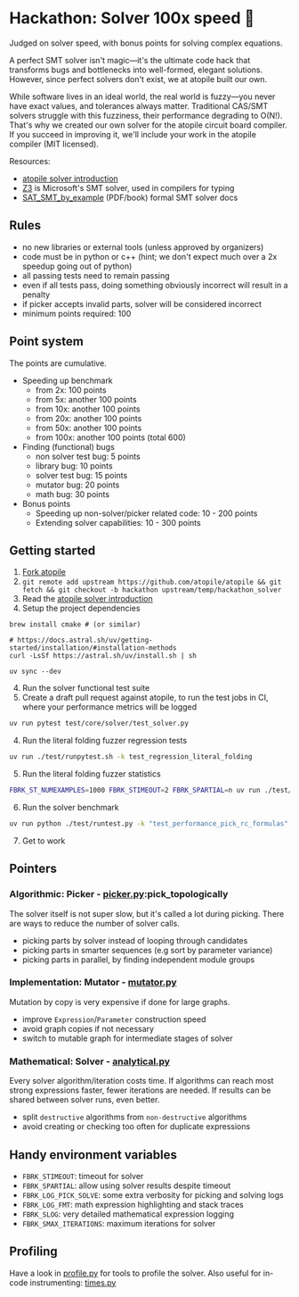 # Hackathon: Solver 100x speed 🚀

​Judged on solver speed, with bonus points for solving complex equations.

​A perfect SMT solver isn't magic—it's the ultimate code hack that transforms bugs and bottlenecks into well-formed, elegant solutions. However, since perfect solvers don't exist, we at atopile built our own.

​While software lives in an ideal world, the real world is fuzzy—you never have exact values, and tolerances always matter. Traditional CAS/SMT solvers struggle with this fuzziness, their performance degrading to O(N!). That's why we created our own solver for the atopile circuit board compiler. If you succeed in improving it, we'll include your work in the atopile compiler (MIT licensed).

​Resources:

- [atopile solver introduction](https://github.com/atopile/atopile/tree/main/src/faebryk/core/solver)
- [Z3](https://github.com/Z3Prover/z3) is Microsoft's SMT solver, used in compilers for typing
- [SAT_SMT_by_example](https://smt.st/SAT_SMT_by_example.pdf) (PDF/book) formal SMT solver docs


## Rules

- no new libraries or external tools (unless approved by organizers)
- code must be in python or c++ (hint; we don't expect much over a 2x speedup going out of python)
- all passing tests need to remain passing
- even if all tests pass, doing something obviously incorrect will result in a penalty
- if picker accepts invalid parts, solver will be considered incorrect
- minimum points required: 100


## Point system
The points are cumulative.

- Speeding up benchmark
    - from 2x: 100 points
    - from 5x: another 100 points
    - from 10x: another 100 points
    - from 20x: another 100 points
    - from 50x: another 100 points
    - from 100x: another 100 points (total 600)
- Finding (functional) bugs
    - non solver test bug: 5 points
    - library bug: 10 points
    - solver test bug: 15 points
    - mutator bug: 20 points
    - math bug: 30 points
- Bonus points
    - Speeding up non-solver/picker related code: 10 - 200 points
    - Extending solver capabilities: 10 - 300 points

## Getting started

1. [Fork atopile]([https://github.com/atopile/atopile](https://github.com/atopile/atopile/fork))
2. `git remote add upstream https://github.com/atopile/atopile && git fetch && git checkout -b hackathon upstream/temp/hackathon_solver`
3. Read the [atopile solver introduction](https://github.com/atopile/atopile/tree/main/src/faebryk/core/solver)
4. Setup the project dependencies
```
brew install cmake # (or similar)

# https://docs.astral.sh/uv/getting-started/installation/#installation-methods
curl -LsSf https://astral.sh/uv/install.sh | sh

uv sync --dev
```

4. Run the solver functional test suite
5. Create a draft pull request against atopile, to run the test jobs in CI, where your performance metrics will be logged

```bash
uv run pytest test/core/solver/test_solver.py
```

4. Run the literal folding fuzzer regression tests

```bash
uv run ./test/runpytest.sh -k test_regression_literal_folding
```

5. Run the literal folding fuzzer statistics

```bash
FBRK_ST_NUMEXAMPLES=1000 FBRK_STIMEOUT=2 FBRK_SPARTIAL=n uv run ./test/runpytest.sh -Wignore --hypothesis-show-statistics -k "test_folding_statistics" | grep -v Retried | grep -v "invalid because"
```
6. Run the solver benchmark
```bash
uv run python ./test/runtest.py -k "test_performance_pick_rc_formulas"
```
7. Get to work

## Pointers

### Algorithmic: Picker - [picker.py](../../src/faebryk/libs/picker/picker.py):pick_topologically
The solver itself is not super slow, but it's called a lot during picking.
There are ways to reduce the number of solver calls.

- picking parts by solver instead of looping through candidates
- picking parts in smarter sequences (e.g sort by parameter variance)
- picking parts in parallel, by finding independent module groups

### Implementation: Mutator - [mutator.py](../../src/faebryk/core/solver/mutator.py)
Mutation by copy is very expensive if done for large graphs.

- improve `Expression`/`Parameter` construction speed
- avoid graph copies if not necessary
- switch to mutable graph for intermediate stages of solver

### Mathematical: Solver - [analytical.py](../../src/faebryk/core/solver/analytical.py)
Every solver algorithm/iteration costs time.
If algorithms can reach most strong expressions faster, fewer iterations are needed.
If results can be shared between solver runs, even better.

- split `destructive` algorithms from `non-destructive` algorithms
- avoid creating or checking too often for duplicate expressions


## Handy environment variables

- `FBRK_STIMEOUT`: timeout for solver
- `FBRK_SPARTIAL`: allow using solver results despite timeout
- `FBRK_LOG_PICK_SOLVE`: some extra verbosity for picking and solving logs
- `FBRK_LOG_FMT`: math expression highlighting and stack traces
- `FBRK_SLOG`: very detailed mathematical expression logging
- `FBRK_SMAX_ITERATIONS`: maximum iterations for solver

## Profiling
Have a look in [profile.py](../../tools/profile.py) for tools to profile the solver.
Also useful for in-code instrumenting: [times.py](../../src/faebryk/libs/test/times.py)
